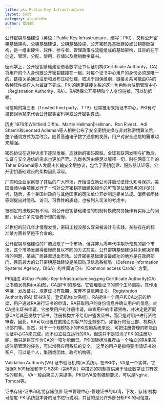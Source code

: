 ```yaml
---
title: pki Public Key Infrastructure
layout: post
category: algorithm
author: 夏泽民
---
```

公开密钥基础建设（英语：Public Key Infrastructure，缩写：PKI），又称公开密钥基础架构、公钥基础建设、公钥基础设施、公开密码匙基础建设或公钥基础架构，是一组由硬件、软件、参与者、管理政策与流程组成的基础架构，其目的在于创造、管理、分配、使用、存储以及撤销数字证书。

密码学上，公开密钥基础建设借着数字证书认证机构(Certificate Authority，CA)将用户的个人身份跟公开密钥链接在一起。对每个证书中心用户的身份必须是唯一的。链接关系通过注册和发布过程创建，取决于担保级别，链接关系可能由CA的各种软件或在人为监督下完成。PKI的确定链接关系的这一角色称为注册管理中心（Registration Authority，RA）。RA确保公开密钥和个人身份链接，可以防抵赖。

可信赖的第三者（Trusted third party，TTP）也常被用来指证书中心。PKI有时被错误地拿来代表公开密钥密码学或公开密钥算法。

历史
1976年Whitfield Diffie、Martin Hellman|Hellman、Ron Rivest、Adi Shamir和Leonard Adleman等人相继公布了安全密钥交换与非对称密钥算法后，整个通信方式为之改变。随着高速电子数字通信的发展，用户对安全通信的需求越来越强。

密码协议在这种诉求下逐渐发展，造就新的密码原型。全球互联网发明与扩散后，认证与安全通信的需求也更加严苛。光商务理由便足以解释一切。时在网景工作的Taher ElGamal等人发展出传输安全层协议，包含了密钥创建、服务器认证等。公开密钥基础建设的架构因此浮现。

厂商和企业家察觉了其后的广大市场，开始设立新公司并启动法律认知与保护。美国律师协会项目发行了一份对公开密钥基础建设操作的可预见法律观点的详尽分析，随后，多个美国州政府与其他国家的司法单位开始制定相关法规。消费者团体等则提出对隐私、访问、可靠性的质疑，也被列入司法的考虑中。

被制定的法规实有不同，将公开密钥基础建设的机制转换成商务操作有实际上的问题，远比许多先驱者所想的缓慢。

21世纪的前几年才慢慢发觉，密码工程没那么容易被设计与实践，某些存在的标准某方面甚至是不合宜的。

公开密钥基础建设的厂商发现了一个市场，但并非九零年代中期所预想的那个市场，这个市场发展得缓慢而且以不同的方式前进。公开密钥基础建设并未解决所期待的问题，某些厂商甚至退出市场。公开密钥基础建设最成功的地方是在政府部门，目前最大的公开密钥基础建设是美国防卫信息系统局 （Defense Information Systems Agency，DISA）的共同访问卡（Common access Cards）方案。

PKI组成
450px-Public-Key-Infrastructure.svg.png
Certificate Authority(CA) 证书颁发机构(or系统)，CA是PKI的基础，它管理着证书的整个生命周期，其作用包括：发放证书，规定证书有效期，废弃不良信用证书。
Registration Authority(RA) 证书注册，登记机构(or系统)，RA提供一个用户和CA之前的桥梁，用户通过RA进行证书的申请，RA获取用户的身份信息并确认用户的信息，向CA提出证书申请。它接受用户的注册申请，审查用户的申请资格，并决定是否同意CA给其签发数字证书。注册机构并不给用户签发证书，而只是对用户进行资格审查。因此，RA可以设置在直接面对客户的业务部门，如银行的营业部、机构认识部门等。当然，对于一个规模较小的PKI应用系统来说，可把注册管理的职能由认证中心CA来完成，而不设立独立运行的RA。但这并不是取消了PKI的注册功能，而只是将其作为CA的一项功能而已。PKI国际标准推荐由一个独立的RA来完成注册管理的任务，可以增强应用系统的安全。
这里的用户是指将要申请证书的客户，可以是个人，集团或团体，政府机构等。

Validation Authority(VA) 证书验证机构(or系统)。在PKI中，VA是一个实体，它根据X.509标准和RFC 5280（第69页）中描述的机制提供用于验证数字证书有效性的服务。
VA一般由第三方来提供，PKI对VA没有强制要求，可以是Nginx， Tomcat等。

证书存储-证书和私钥存储位置
证书管理中心-管理证书的申请，下发，存储
机构可信度-PKI系统就本身的证书进行说明，其目的是允许外部分析PKI的可信度。